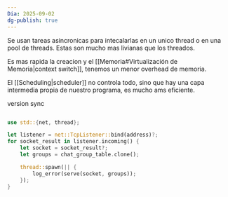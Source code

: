 ```yaml
---
Dia: 2025-09-02
dg-publish: true
---
```

Se usan tareas asincronicas para intecalarlas en un unico thread o en una pool de threads. Estas son mucho mas livianas que los threados. 

Es mas rapida la creacion y el [[Memoria#Virtualización de Memoria|context switch]], tenemos un menor overhead de memoria. 

El [[Scheduling|scheduler]] no controla todo, sino que hay una capa intermedia propia de nuestro programa, es mucho ams eficiente.

version sync
```rust 

use std::{net, thread};

let listener = net::TcpListener::bind(address)?;
for socket_result in listener.incoming() {
    let socket = socket_result?;
    let groups = chat_group_table.clone();

    thread::spawn(|| {
        log_error(serve(socket, groups));
    });
}

```